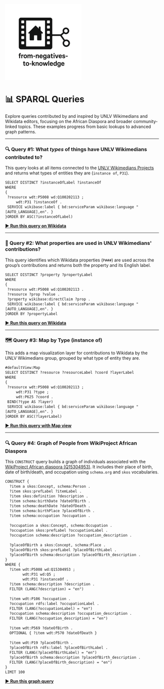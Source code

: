 <p align="left">
  <a href="https://darnellemelvin.github.io/from-negatives-to-knowledge">
    <img src="assets/images/negative2nodeInverse_logo.png" alt="Home" style="height: 250px;">
  </a>
</p>

<link rel="stylesheet" href="style.css">

# 📊 SPARQL Queries

Explore queries contributed by and inspired by UNLV Wikimedians and Wikidata editors, focusing on the African Diaspora and broader community-linked topics. These examples progress from basic lookups to advanced graph patterns.

---

### 🔍 Query #1: What *types* of things have UNLV Wikimedians contributed to?

This query looks at all items connected to the [UNLV Wikimedians Projects](https://www.wikidata.org/wiki/Q100202113) and returns what types of entities they are (`instance of`, `P31`).

```sparql
SELECT DISTINCT ?instanceOfLabel ?instanceOf
WHERE
{
 ?resource wdt:P5008 wd:Q100202113 ;
     wdt:P31 ?instanceOf .
 SERVICE wikibase:label { bd:serviceParam wikibase:language "[AUTO_LANGUAGE],en". }
}ORDER BY ASC(?instanceOfLabel)

```

<strong><a href="https://query.wikidata.org/#SELECT%20DISTINCT%20%3FinstanceOfLabel%20%3FinstanceOf%0AWHERE%20%7B%0A%20%20%3Fresource%20wdt%3AP5008%20wd%3AQ100202113%20%3B%0A%20%20%20%20%20%20%20%20wdt%3AP31%20%3FinstanceOf%20.%0A%20%20SERVICE%20wikibase%3Alabel%20%7B%20bd%3AserviceParam%20wikibase%3Alanguage%20%22%5BAUTO_LANGUAGE%5D%2Cen%22.%20%7D%0A%7D%0AORDER%20BY%20ASC(%3FinstanceOfLabel)" target="_blank">▶️ Run this query on Wikidata</a></strong>

---

### 🧮 Query #2: What properties are used in UNLV Wikimedians' contributions?

This query identifies which Wikidata properties (`P###`) are used across the group’s contributions and returns both the property and its English label.

```sparql
SELECT DISTINCT ?property ?propertyLabel
WHERE
{
 ?resource wdt:P5008 wd:Q100202113 .
 ?resource ?prop ?value .
 ?property wikibase:directClaim ?prop .
 SERVICE wikibase:label { bd:serviceParam wikibase:language "[AUTO_LANGUAGE],en". }
}ORDER BY ?propertyLabel

```
<strong><a href="https://query.wikidata.org/#SELECT%20DISTINCT%20%3Fproperty%20%3FpropertyLabel%0AWHERE%20%7B%0A%20%20%3Fitem%20wdt%3AP5008%20wd%3AQ100202113%20.%0A%20%20%3Fitem%20%3Fprop%20%3Fvalue%20.%0A%20%20%3Fproperty%20wikibase%3AdirectClaim%20%3Fprop%20.%0A%20%20SERVICE%20wikibase%3Alabel%20%7B%20bd%3AserviceParam%20wikibase%3Alanguage%20%22%5BAUTO_LANGUAGE%5D%2Cen%22.%20%7D%0A%7D%0AORDER%20BY%20%3FpropertyLabel" target="_blank" rel="noopener noreferrer">▶️ Run this query on Wikidata</a></strong>

---

### 🗺️ Query #3: Map by Type (instance of)
This adds a map visualization layer for contributions to Wikidata by the UNLV Wikimedians group, grouped by what type of entity they are.  

```sparql
#defaultView:Map
SELECT DISTINCT ?resource ?resourceLabel ?coord ?layerLabel
WHERE
{
 ?resource wdt:P5008 wd:Q100202113 ;
     wdt:P31 ?type ;
     wdt:P625 ?coord .
 BIND(?type AS ?layer)
 SERVICE wikibase:label { bd:serviceParam wikibase:language "[AUTO_LANGUAGE],en". }
}ORDER BY ASC(?layerLabel)
```

<strong><a href="https://query.wikidata.org/#%23defaultView%3AMap%0ASELECT%20DISTINCT%20%3Fresource%20%3FresourceLabel%20%3Fcoord%20%3FlayerLabel%0AWHERE%0A%7B%0A%20%3Fresource%20wdt%3AP5008%20wd%3AQ100202113%20%3B%0A%20%20%20%20%20wdt%3AP31%20%3Ftype%20%3B%0A%20%20%20%20%20wdt%3AP625%20%3Fcoord%20.%0A%20BIND%28%3Ftype%20AS%20%3Flayer%29%0A%20SERVICE%20wikibase%3Alabel%20%7B%20bd%3AserviceParam%20wikibase%3Alanguage%20%22%5BAUTO_LANGUAGE%5D%2Cen%22.%20%7D%0A%7DORDER%20BY%20ASC%28%3FlayerLabel%29" target="_blank">▶️ Run this query with Map view</a></strong>

---

### 🔍 Query #4: Graph of People from WikiProject African Diaspora

This `CONSTRUCT` query builds a graph of individuals associated with the [WikiProject African diaspora (Q15304953)](https://www.wikidata.org/wiki/Q15304953). It includes their place of birth, date of birth/death, and occupation using `schema.org` and `skos` vocabularies.

```sparql
CONSTRUCT {
  ?item a skos:Concept, schema:Person .
  ?item skos:prefLabel ?itemLabel .
  ?item skos:definition ?description .
  ?item schema:birthDate ?dateOfBirth .
  ?item schema:deathDate ?dateOfDeath .
  ?item schema:birthPlace ?placeOfBirth .
  ?item schema:occupation ?occupation .

  ?occupation a skos:Concept, schema:Occupation .
  ?occupation skos:prefLabel ?occupationLabel .
  ?occupation schema:description ?occupation_description .

  ?placeOfBirth a skos:Concept, schema:Place .
  ?placeOfBirth skos:prefLabel ?placeOfBirthLabel .
  ?placeOfBirth schema:description ?placeOfBirth_description .
}
WHERE {
  ?item wdt:P5008 wd:Q15304953 ;
        wdt:P31 wd:Q5 ;
        wdt:P31 ?instanceOf .
  ?item schema:description ?description .
  FILTER (LANG(?description) = "en")

  ?item wdt:P106 ?occupation .
  ?occupation rdfs:label ?occupationLabel .
  FILTER (LANG(?occupationLabel) = "en")
  ?occupation schema:description ?occupation_description .
  FILTER (LANG(?occupation_description) = "en")

  ?item wdt:P569 ?dateOfBirth .
  OPTIONAL { ?item wdt:P570 ?dateOfDeath }

  ?item wdt:P19 ?placeOfBirth .
  ?placeOfBirth rdfs:label ?placeOfBirthLabel .
  FILTER (LANG(?placeOfBirthLabel) = "en")
  ?placeOfBirth schema:description ?placeOfBirth_description .
  FILTER (LANG(?placeOfBirth_description) = "en")
}
LIMIT 100
```

<strong><a href="https://query.wikidata.org/#CONSTRUCT%20%7B%0A%20%20%3Fitem%20a%20skos%3AConcept%2Cschema%3APerson%20.%0A%20%20%3Fitem%20skos%3AprefLabel%20%3FitemLabel%20.%0A%20%20%3Fitem%20skos%3Adefinition%20%3Fdescription%20.%0A%20%20%3Fitem%20schema%3AbirthDate%20%3FdateOfBirth%20.%0A%20%20%3Fitem%20schema%3AdeathDate%20%3FdateOfDeath%20.%0A%20%20%3Fitem%20schema%3AbirthPlace%20%3FplaceOfBirth%20.%0A%20%20%3Fitem%20schema%3Aoccupation%20%3Foccupation%20.%0A%20%20%3Foccupation%20a%20skos%3AConcept%2Cschema%3AOccupation%20.%0A%20%20%3Foccupation%20skos%3AprefLabel%20%3FoccupationLabel%20.%0A%20%20%3Foccupation%20schema%3Adescription%20%3Foccupation_description%20.%0A%20%20%3FplaceOfBirth%20a%20skos%3AConcept%2Cschema%3APlace%20.%0A%20%20%3FplaceOfBirth%20skos%3AprefLabel%20%3FplaceOfBirthLabel%20.%0A%20%20%3FplaceOfBirth%20schema%3Adescription%20%3FplaceOfBirth_description%20.%0A%7D%0AWHERE%20%7B%0A%20%20%3Fitem%20wdt%3AP5008%20wd%3AQ15304953%20%3B%0A%20%20%20%20wdt%3AP31%20wd%3AQ5%20%3B%0A%20%20%20%20wdt%3AP31%20%3FinstanceOf%20.%0A%20%20%3Fitem%20schema%3Adescription%20%3Fdescription%20.%0A%20%20FILTER%20(LANG(%3Fdescription)%20%3D%20%22en%22)%0A%20%20%3Fitem%20wdt%3AP106%20%3Foccupation%20.%0A%20%20%3Foccupation%20rdfs%3Alabel%20%3FoccupationLabel%20.%0A%20%20FILTER%20(LANG(%3FoccupationLabel)%20%3D%20%22en%22)%0A%20%20%3Foccupation%20schema%3Adescription%20%3Foccupation_description%20.%0A%20%20FILTER%20(LANG(%3Foccupation_description)%20%3D%20%22en%22)%0A%20%20%3Fitem%20wdt%3AP569%20%3FdateOfBirth%20.%0A%20%20OPTIONAL%20%7B%3Fitem%20wdt%3AP570%20%3FdateOfDeath%7D%20.%0A%20%20%3Fitem%20wdt%3AP19%20%3FplaceOfBirth%20.%0A%20%20%3FplaceOfBirth%20rdfs%3Alabel%20%3FplaceOfBirthLabel%20.%0A%20%20FILTER%20(LANG(%3FplaceOfBirthLabel)%20%3D%20%22en%22)%0A%20%20%3FplaceOfBirth%20schema%3Adescription%20%3FplaceOfBirth_description%20.%0A%20%20FILTER%20(LANG(%3FplaceOfBirth_description)%20%3D%20%22en%22)%0A%7D%20LIMIT%20100" target="_blank">▶️ Run this graph query</a></strong>
